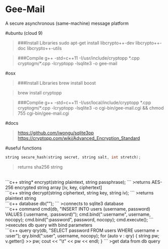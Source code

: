 # Gee-Mail
A secure asynchronous (same-machine) message platform


#ubuntu (cloud 9)
>###Install Libraries
>sudo apt-get install libcrypto++-dev libcrypto++-doc libcrypto++-utils<br >

>###Compile
>g++ -std=c++11 -I/usr/include/cryptopp \*.cpp cryptogm/\*.cpp -lcryptopp -lsqlite3 -o gee-mail

#osx
>###Install Libraries
>brew install boost

>brew install cryptopp

>###Complie
>g++ -std=c++11 -I/usr/local/include/cryptopp \*.cpp cryptogm/\*.cpp -lcryptopp -lsqlite3 -o cgi-bin/gee-mail.cgi && chmod 755 cgi-bin/gee-mail.cgi

#docs
>https://github.com/iwongu/sqlite3pp<br />
>https://cryptopp.com/wiki/Advanced_Encryption_Standard

#useful functions
```c++
string secure_hash(string secret, string salt, int stretch);
```
>returns sha256 string

<br />
```c++
string* encrypt(string plaintext, string passphrase);
```
>returns AES-256 encrypted string array [iv, key, ciphertext]

<br />
```c++
string decrypt(string ciphertext, string key, string iv);
```
>returns plaintext string

<br />
```c++
database db("<DATABASE_NAME>");
```
>connects to sqlite3 database

<br />
```c++
command cmd(db, "INSERT INTO users (username, password) VALUES (:username, :password)");
cmd.bind(":username", username, nocopy);
cmd.bind(":password", password, nocopy);
cmd.execute();
```
>executes db query with bind parameters

<br />
```c++
query qry(db, "SELECT password FROM users WHERE username = :user");
qry.bind(":user", username, nocopy);
for (auto v : qry) {
  string pw;
  v.getter() >> pw;
  cout << "\t" << pw << endl;  
}
```
>get data from db query

